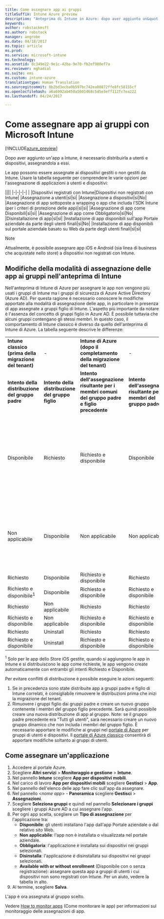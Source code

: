```yaml
---
title: Come assegnare app ai gruppi
titleSuffix: Intune Azure preview
description: "Anteprima di Intune in Azure: dopo aver aggiunto un&quot;app a Intune, è opportuno assegnarla ai gruppi di utenti o dispositivi."
keywords: 
author: robstackmsft
ms.author: robstack
manager: angrobe
ms.date: 04/18/2017
ms.topic: article
ms.prod: 
ms.service: microsoft-intune
ms.technology: 
ms.assetid: dc349e22-9e1c-42ba-9e70-fb2ef980ef7a
ms.reviewer: mghadial
ms.suite: ems
ms.custom: intune-azure
translationtype: Human Translation
ms.sourcegitcommit: 8b2bd3ecba0b597bc742ea08872ffe8fc58155cf
ms.openlocfilehash: a6a6992ab450a5601468c5d5e3eff112fc7ea222
ms.lasthandoff: 04/24/2017

---
```


# <a name="how-to-assign-apps-to-groups-with-microsoft-intune"></a>Come assegnare app ai gruppi con Microsoft Intune

[!INCLUDE[azure_preview](../includes/azure_preview.md)]

Dopo aver aggiunto un'app a Intune, è necessario distribuirla a utenti e dispositivi, assegnandola a essi.

Le app possono essere assegnate ai dispositivi gestiti o non gestiti da Intune. Usare la tabella seguente per comprendere le varie opzioni per l'assegnazione di applicazioni a utenti e dispositivi:

||||
|-|-|-|-|
|&nbsp;|Dispositivi registrati con Intune|Dispositivi non registrati con Intune|
|Assegnazione a utenti|sì|sì|
|Assegnazione a dispositivi|sì|No|
|Assegnazione di app sottoposte a wrapping o app che includa l'SDK Intune (per i criteri di protezione delle app)|sì|sì|
|Assegnazione di app come Disponibili|sì|sì|
|Assegnazione di app come Obbligatorio|sì|No|
|Disinstallazione di app|sì|sì|
|Installazione di app disponibili sull'app Portale aziendale da parte degli utenti finali|sì|No|
|Installazione di app disponibili sul portale aziendale basato su Web da parte degli utenti finali|sì|sì|

> [!NOTE]
> Attualmente, è possibile assegnare app iOS e Android (sia linea di business che acquistate nello store) a dispositivi non registrati con Intune.

## <a name="changes-to-how-you-assign-apps-to-groups-in-the-intune-preview"></a>Modifiche della modalità di assegnazione delle app ai gruppi nell'anteprima di Intune

Nell'anteprima di Intune di Azure per assegnare le app non vengono più usati i gruppi di Intune ma i gruppi di sicurezza di Azure Active Directory (Azure AD). Per questa ragione è necessario conoscere le modifiche apportate alla modalità di assegnazione delle app, in particolare in presenza di app assegnate a gruppi figlio di Intune.
L'aspetto più importante da notare è l'assenza del concetto di gruppi figlio in Azure AD. È possibile tuttavia che alcuni gruppi contengano gli stessi membri. In questo caso, il comportamento di Intune classico è diverso da quello dell'anteprima di Intune di Azure. La tabella seguente descrive le differenze:

||||||
|-|-|-|-|-|
|**Intune classico (prima della migrazione del tenant)**|-|**Intune di Azure (dopo il completamento della migrazione del tenant)**|-|**Altre informazioni**|
|**Intento della distribuzione del gruppo padre**|**Intento della distribuzione del gruppo figlio**|**Intento dell'assegnazione risultante per i membri comuni del gruppo padre e figlio precedente**|**Intento dell'assegnazione risultante per i membri del gruppo padre**|-|    
|Disponibile|Richiesto|Richiesto e disponibile|Disponibile|Richiesto e disponibile indica che le app assegnate come richieste possono essere visualizzate anche nell'app Portale aziendale.
|Non applicabile|Disponibile|Non applicabile|Non applicabile|Soluzione alternativa: rimuovere l'intento della distribuzione 'Non applicabile' dal gruppo padre di Intune.
|Richiesto|Disponibile|Richiesto e disponibile|Richiesto|-|
|Richiesto e disponibile<sup>1</sup>|Disponibile|Richiesto e disponibile|Richiesto e disponibile|-|    
|Richiesto|Non applicabile|Richiesto|Richiesto|-|    
|Richiesto e disponibile|Non applicabile|Richiesto e disponibile|Richiesto e disponibile|-|    
|Richiesto|Uninstall|Richiesto|Richiesto|-|    
|Richiesto e disponibile|Uninstall|Richiesto e disponibile|Richiesto e disponibile|-|
<sup>1</sup> Solo per le app dello Store iOS gestite, quando si aggiungono le app in Intune e si distribuiscono le app come richieste, le app vengono create automaticamente con entrambi gli intenti Richiesto e Disponibile.

Per evitare conflitti di distribuzione è possibile eseguire le azioni seguenti:

1.    Se in precedenza sono state distribuite app a gruppi padre e figlio di Intune correlati, è consigliabile rimuovere le distribuzioni prima che inizi la migrazione del tenant.
2.    Rimuovere i gruppi figlio dai gruppi padre e creare un nuovo gruppo contenente i membri del gruppo figlio precedente. Sarà quindi possibile creare una nuova distribuzione di app al gruppo.
Note: se il gruppo padre precedente era "Tutti gli utenti", sarà necessario creare un nuovo gruppo dinamico che non includa i membri del gruppo figlio.
È necessario apportare le modifiche ai gruppi nel [portale di Azure](https://portal.azure.com/) per gruppi di utenti e dispositivi. Il [portale di Azure classico](https://manage.windowsazure.com/) consentirà di apportare modifiche soltanto ai gruppi di utenti.


## <a name="how-to-assign-an-app"></a>Come assegnare un'applicazione

1. Accedere al portale Azure.
2. Scegliere **Altri servizi** > **Monitoraggio e gestione** > **Intune**.
3. Nel pannello **Intune** scegliere **App per dispositivi mobili**.
1. Nel carico di lavoro **App per dispositivi mobili** scegliere **Gestisci** > **App**.
2. Nel pannello dell'elenco delle app fare clic sull'app da assegnare.
3. Nel pannello <*nome app*> - **Panoramica** scegliere **Gestisci** > **Assegnazioni**.
4. Scegliere **Seleziona gruppi** e quindi nel pannello **Selezionare i gruppi** scegliere i gruppi Azure AD a cui assegnare l'app.
5. Per ogni app scelta, scegliere un **Tipo di assegnazione** per l'applicazione tra:
    - **Disponibile**: gli utenti installano l'app dall'app Portale aziendale o dal relativo sito Web.
    - **Non applicabile**: l'app non è installata o visualizzata nel portale aziendale.
    - **Obbligatoria**: l'applicazione è installata sui dispositivi nei gruppi selezionati.
    - **Disinstalla**: l'applicazione è disinstallata sui dispositivi nei gruppi selezionati.
    - **Available with or without enrollment** (Disponibile con o senza registrazione): assegnare questa app a gruppi di utenti i cui dispositivi non sono registrati con Intune. Per un aiuto, vedere la tabella in alto.
6. Al termine, scegliere **Salva**.

L'app è ora assegnata al gruppo scelto.

Vedere [How to monitor apps](monitor-apps.md) (Come monitorare le app) per informazioni sul monitoraggio delle assegnazioni di app.

